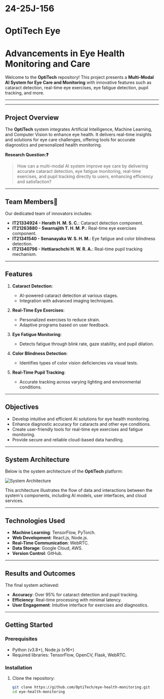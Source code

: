 # 24-25J-156

OptiTech Eye    
=======
# Advancements in Eye Health Monitoring and Care

Welcome to the **OptiTech** repository! This project presents a **Multi-Modal AI System for Eye Care and Monitoring** with innovative features such as cataract detection, real-time eye exercises, eye fatigue detection, pupil tracking, and more.

---


---

## Project Overview
The **OptiTech** system integrates Artificial Intelligence, Machine Learning, and Computer Vision to enhance eye health. It delivers real-time insights and solutions for eye care challenges, offering tools for accurate diagnostics and personalized health monitoring.

**Research Question:❓**
> How can a multi-modal AI system improve eye care by delivering accurate cataract detection, eye fatigue monitoring, real-time exercises, and pupil tracking directly to users, enhancing efficiency and satisfaction?

---

## Team Members👥
Our dedicated team of innovators includes:
- **IT21334924 - Herath H. M. S. C.**: Cataract detection component.
- **IT21263880 - Swarnajith T. H. M. P.**: Real-time eye exercises component.
- **IT21341540 - Senanayaka W. S. H. M.**: Eye fatigue and color blindness detection.
- **IT21340796 - Hettiarachchi H. W. R. A.**: Real-time pupil tracking mechanism.

---

## Features
1. **Cataract Detection**:
   - AI-powered cataract detection at various stages.
   - Integration with advanced imaging techniques.

2. **Real-Time Eye Exercises**:
   - Personalized exercises to reduce strain.
   - Adaptive programs based on user feedback.

3. **Eye Fatigue Monitoring**:
   - Detects fatigue through blink rate, gaze stability, and pupil dilation.

4. **Color Blindness Detection**:
   - Identifies types of color vision deficiencies via visual tests.

5. **Real-Time Pupil Tracking**:
   - Accurate tracking across varying lighting and environmental conditions.

---

## Objectives
- Develop intuitive and efficient AI solutions for eye health monitoring.
- Enhance diagnostic accuracy for cataracts and other eye conditions.
- Create user-friendly tools for real-time eye exercises and fatigue monitoring.
- Provide secure and reliable cloud-based data handling.

---

## System Architecture
Below is the system architecture of the **OptiTech** platform:

![System Architecture](https://github.com/user-attachments/assets/af57a38b-202d-4bff-a9b1-3637187b7762)

This architecture illustrates the flow of data and interactions between the system's components, including AI models, user interfaces, and cloud services.

---

## Technologies Used
- **Machine Learning**: TensorFlow, PyTorch.
- **Web Development**: React.js, Node.js.
- **Real-Time Communication**: WebRTC.
- **Data Storage**: Google Cloud, AWS.
- **Version Control**: GitHub.

---

## Results and Outcomes
The final system achieved:
- **Accuracy**: Over 95% for cataract detection and pupil tracking.
- **Efficiency**: Real-time processing with minimal latency.
- **User Engagement**: Intuitive interface for exercises and diagnostics.

---

## Getting Started
### Prerequisites
- Python (v3.8+), Node.js (v16+)
- Required libraries: TensorFlow, OpenCV, Flask, WebRTC.

### Installation
1. Clone the repository:
   ```bash
   git clone https://github.com/OptiTech/eye-health-monitoring.git
   cd eye-health-monitoring



